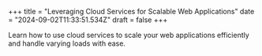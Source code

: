 +++
title = "Leveraging Cloud Services for Scalable Web Applications"
date = "2024-09-02T11:33:51.534Z"
draft = false
+++

  Learn how to use cloud services to scale your web applications efficiently and handle varying loads with ease.
        
